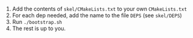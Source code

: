 1. Add the contents of `skel/CMakeLists.txt` to your own `CMakeLists.txt` 
2. For each dep needed, add the name to the file `DEPS` (see `skel/DEPS`) 
3. Run `./bootstrap.sh`
4. The rest is up to you.
